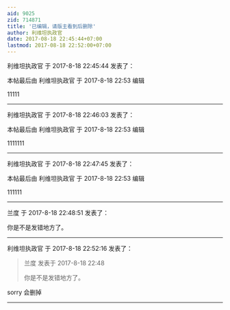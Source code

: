```yaml
---
aid: 9025
zid: 714871
title: '已编辑，请版主看到后删除'
author: 利维坦执政官
date: 2017-08-18 22:45:44+07:00
lastmod: 2017-08-18 22:52:00+07:00
---
```


利维坦执政官 于 2017-8-18 22:45:44 发表了：

本帖最后由 利维坦执政官 于 2017-8-18 22:53 编辑 

11111

---------

利维坦执政官 于 2017-8-18 22:46:03 发表了：

本帖最后由 利维坦执政官 于 2017-8-18 22:53 编辑 

1111111

---------

利维坦执政官 于 2017-8-18 22:47:45 发表了：

本帖最后由 利维坦执政官 于 2017-8-18 22:53 编辑 

111111

---------

兰度 于 2017-8-18 22:48:51 发表了：

你是不是发错地方了。

---------

利维坦执政官 于 2017-8-18 22:52:16 发表了：

> 兰度 发表于 2017-8-18 22:48
> 
> 你是不是发错地方了。



sorry 会删掉

---------

